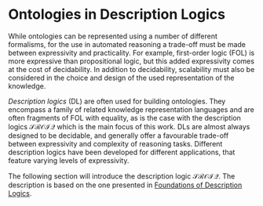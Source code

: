 # Ontologies in Description Logics

While ontologies can be represented using a number of different formalisms, for the use in automated reasoning a trade-off must be made between expressivity and practicality. For example, first-order logic (FOL) is more expressive than propositional logic, but this added expressivity comes at the cost of decidability. In addition to decidability, scalability must also be considered in the choice and design of the used representation of the knowledge.

*Description logics* (DL) are often used for building ontologies. They encompass a family of related knowledge representation languages and are often fragments of FOL with equality, as is the case with the description logics $\mathcal{SROIQ}$ which is the main focus of this work. DLs are almost always designed to be decidable, and generally offer a favourable trade-off between expressivity and complexity of reasoning tasks. Different description logics have been developed for different applications, that feature varying levels of expressivity.

The following section will introduce the description logic $\mathcal{SROIQ}$. The description is based on the one presented in [Foundations of Description Logics]().
